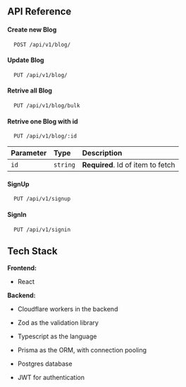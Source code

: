 
## API Reference

#### Create new Blog

```http
  POST /api/v1/blog/
```

#### Update Blog

```http
  PUT /api/v1/blog/
```
#### Retrive all Blog

```http
  PUT /api/v1/blog/bulk
```
#### Retrive one Blog with id

```http
  PUT /api/v1/blog/:id
```
| Parameter | Type     | Description                       |
| :-------- | :------- | :-------------------------------- |
| `id`      | `string` | **Required**. Id of item to fetch |



#### SignUp

```http
  PUT /api/v1/signup
```


#### SignIn

```http
  PUT /api/v1/signin
```
## Tech Stack

**Frontend:** 

* React

**Backend:** 

* Cloudflare workers in the backend

* Zod as the validation library

* Typescript as the language

* Prisma as the ORM, with connection pooling

* Postgres database

* JWT for authentication



